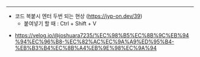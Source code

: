 <hr>

* 코드 복붙시 엔터 두번 되는 현상 (https://jyp-on.dev/39)
	* 붙여넣기 할 때 : Ctrl + Shift + V

- https://velog.io/@joshuara7235/%EC%98%B5%EC%8B%9C%EB%94%94%EC%96%B8-%EC%82%AC%EC%9A%A9%ED%95%B4-%EB%B3%B4%EC%8B%A4%EB%9E%98%EC%9A%94


